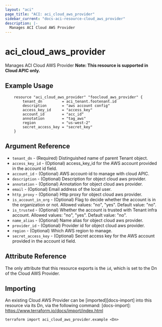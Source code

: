```yaml
---
layout: "aci"
page_title: "ACI: aci_cloud_aws_provider"
sidebar_current: "docs-aci-resource-cloud_aws_provider"
description: |-
  Manages ACI Cloud AWS Provider
---
```


# aci_cloud_aws_provider

Manages ACI Cloud AWS Provider
<b>Note: This resource is supported in Cloud APIC only.</b>

## Example Usage

```hcl
	resource "aci_cloud_aws_provider" "foocloud_aws_provider" {
		tenant_dn         = aci_tenant.footenant.id
		description       = "aws account config"
		access_key_id     = "access_key"
		account_id        = "acc_id"
		annotation        = "tag_aws"
		region            = "us-west-2"
		secret_access_key = "secret_key"
	}
```

## Argument Reference

- `tenant_dn` - (Required) Distinguished name of parent Tenant object.
- `access_key_id` - (Optional) access_key_id for the AWS account provided in the account id field.
- `account_id` - (Optional) AWS account-id to manage with cloud APIC.
- `description` - (Optional) Description for object cloud aws provider.
- `annotation` - (Optional) Annotation for object cloud aws provider.
- `email` - (Optional) Email address of the local user.
- `http_proxy` - (Optional) Http proxy for object cloud aws provider.
- `is_account_in_org` - (Optional) Flag to decide whether the account is in the organization or not.
  Allowed values: "no", "yes". Default value: "no".
- `is_trusted` - (Optional) Whether the account is trusted with Tenant infra account.
  Allowed values: "no", "yes". Default value: "no".
- `name_alias` - (Optional) Name alias for object cloud aws provider.
- `provider_id` - (Optional) Provider id for object cloud aws provider.
- `region` - (Optional) Which AWS region to manage.
- `secret_access_key` - (Optional) Secret access key for the AWS account provided in the account id field.

## Attribute Reference

The only attribute that this resource exports is the `id`, which is set to the
Dn of the Cloud AWS Provider.

## Importing

An existing Cloud AWS Provider can be [imported][docs-import] into this resource via its Dn, via the following command:
[docs-import]: https://www.terraform.io/docs/import/index.html

```
terraform import aci_cloud_aws_provider.example <Dn>
```
